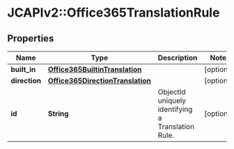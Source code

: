 # JCAPIv2::Office365TranslationRule

## Properties
Name | Type | Description | Notes
------------ | ------------- | ------------- | -------------
**built_in** | [**Office365BuiltinTranslation**](Office365BuiltinTranslation.md) |  | [optional] 
**direction** | [**Office365DirectionTranslation**](Office365DirectionTranslation.md) |  | [optional] 
**id** | **String** | ObjectId uniquely identifying a Translation Rule. | [optional] 

